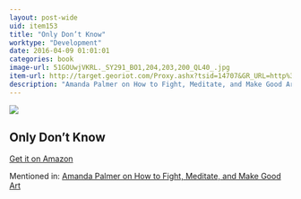 ```yaml
---
layout: post-wide
uid: item153
title: "Only Don’t Know"
worktype: "Development"
date: 2016-04-09 01:01:01
categories: book
image-url: 51GOUwjVKRL._SY291_BO1,204,203,200_QL40_.jpg
item-url: http://target.georiot.com/Proxy.ashx?tsid=14707&GR_URL=http%3A%2F%2Fwww.amazon.com%2FOnly-Dont-Know-Selected-Teaching%2Fdp%2F1570624321%2F
description: "Amanda Palmer on How to Fight, Meditate, and Make Good Art"
---
```

<a href="http://target.georiot.com/Proxy.ashx?tsid=14707&GR_URL=http%3A%2F%2Fwww.amazon.com%2FOnly-Dont-Know-Selected-Teaching%2Fdp%2F1570624321%2F" target="blank"><img src="../../../../img/thumbs/51GOUwjVKRL._SY291_BO1,204,203,200_QL40_.jpg" class="prod-img"></a>
<h2>Only Don’t Know</h2>
<p><a href="http://target.georiot.com/Proxy.ashx?tsid=14707&GR_URL=http%3A%2F%2Fwww.amazon.com%2FOnly-Dont-Know-Selected-Teaching%2Fdp%2F1570624321%2F" target="blank">Get it on Amazon</a><p>
<p>Mentioned in: <a href="http://fourhourworkweek.com/2015/03/30/amanda-palmer/" target="blank">Amanda Palmer on How to Fight, Meditate, and Make Good Art</a></p>
